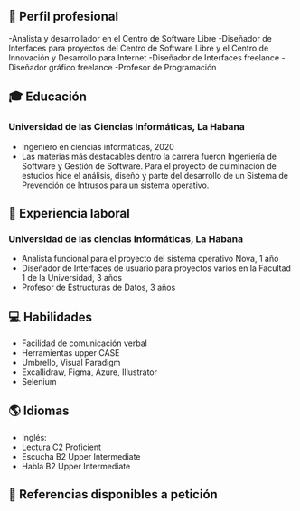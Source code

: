 ## 💼 Perfil profesional
-Analista y desarrollador en el Centro de Software Libre
-Diseñador de Interfaces para proyectos del Centro de Software Libre y el Centro de Innovación y Desarrollo para Internet
-Diseñador de Interfaces freelance
-Diseñador gráfico freelance
-Profesor de Programación

## 🎓 Educación

### Universidad de las Ciencias Informáticas, La Habana
- Ingeniero en ciencias informáticas, 2020
- Las materias más destacables dentro la carrera fueron Ingeniería de Software y Gestión de Software. Para el proyecto de culminación de estudios hice el análisis, diseño y parte del desarrollo de un Sistema de Prevención de Intrusos para un sistema operativo.

## 💼 Experiencia laboral

### Universidad de las ciencias informáticas, La Habana
- Analista funcional para el proyecto del sistema operativo Nova, 1 año
- Diseñador de Interfaces de usuario para proyectos varios en la Facultad 1 de la Universidad, 3 años
- Profesor de Estructuras de Datos, 3 años

## 💻 Habilidades

- Facilidad de comunicación verbal
- Herramientas upper CASE
- Umbrello, Visual Paradigm
- Excallidraw, Figma, Azure, Illustrator
- Selenium
  
## 🌎 Idiomas

- Inglés:
- Lectura C2 Proficient
- Escucha B2 Upper Intermediate
- Habla B2 Upper Intermediate

## 🔗 Referencias disponibles a petición

